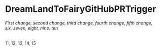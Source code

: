 # DreamLandToFairyGitHubPRTrigger
###### First change, second change, third change, fourth change, fifth change, six, seven, eight, nine, ten
11, 12, 13, 14, 15
